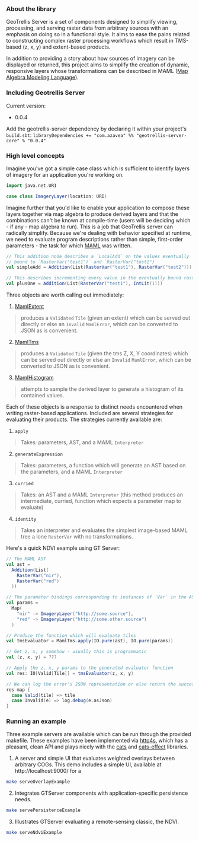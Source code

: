 ### About the library

GeoTrellis Server is a set of components designed to simplify
viewing, processing, and serving raster data from arbitrary sources
with an emphasis on doing so in a functional style. It aims to ease
the pains related to constructing complex raster processing workflows
which result in TMS-based (z, x, y) and extent-based products.

In addition to providing a story about how sources of imagery can be displayed
or returned, this project aims to simplify the creation of dynamic,
responsive layers whose transformations can be described in MAML
([Map Algebra Modeling Language](https://github.com/geotrellis/maml/)).


### Including Geotrellis Server

Current version:
 - 0.0.4

Add the geotrellis-server dependency by declaring it within your
project's `build.sbt`:
`libraryDependencies += "com.azavea" %% "geotrellis-server-core" % "0.0.4"`


### High level concepts

Imagine you've got a simple case class which is sufficient to identify
layers of imagery for an application you're working on. 

```scala
import java.net.URI

case class ImageryLayer(location: URI)
```

Imagine further that you'd like to enable your application to compose these
layers together via map algebra to produce derived layers and that the
combinations can't be known at compile-time (users will be deciding
which - if any - map algebra to run). This is a job that GeoTrellis
server can radically simplify. Because we're dealing with behavior
specified at runtime, we need to evaluate program descriptions rather
than simple, first-order parameters - the task for which
[MAML](https://github.com/geotrellis/maml/) was written.

```scala
// This addition node describes a `LocalAdd` on the values eventually
// bound to `RasterVar("test1")` and `RasterVar("test2")
val simpleAdd = Addition(List(RasterVar("test1"), RasterVar("test2")))

// This describes incrementing every value in the eventually bound raster by 1
val plusOne = Addition(List(RasterVar("test1"), IntLit(1)))
```

Three objects are worth calling out immediately:
1. [MamlExtent](core/src/main/scala/geotrellis/server/core/MamlExtent.scala)
> produces a `Validated` `Tile` (given an extent) which can be served out
> directly or else an `Invalid` `MamlError`, which can be converted to
> JSON as is convenient.
2. [MamlTms](core/src/main/scala/geotrellis/server/core/MamlTms.scala)
> produces a `Validated` `Tile` (given the tms Z, X, Y
> coordinates) which can be served out directly or else an `Invalid`
> `MamlError`, which can be converted to JSON as is convenient.
3. [MamlHistogram](core/src/main/scala/geotrellis/server/core/MamlHistogram.scala)
> attempts to sample the derived layer to generate a histogram of its
> contained values.

Each of these objects is a response to distinct needs encountered when
writing raster-based applications. Included are  several strategies for
evaluating their products. The strategies currently available are:
1. `apply`
> Takes: parameters, AST, and a MAML `Interpreter`
2. `generateExpression`
> Takes: parameters, a function which will generate an AST based on the
> parameters, and a MAML `Interpreter`
3. `curried`
> Takes: an AST and a MAML `Interpreter` (this method produces an
> intermediate, curried, function which expects a parameter map to
> evaluate)
4. `identity`
> Takes an interpreter and evaluates the simplest image-based MAML tree
> a lone `RasterVar` with no transformations.

Here's a quick NDVI example using GT Server:
```scala
// The MAML AST
val ast =
  Addition(List(
    RasterVar("nir"),
    RasterVar("red")
  ))

// The parameter bindings corresponding to instances of `Var` in the AST to evaluate
val params =
  Map(
    "nir" -> ImageryLayer("http://some.source"),
    "red" -> ImageryLayer("http://some.other.source")
  )

// Produce the function which will evaluate tiles
val tmsEvaluator = MamlTms.apply(IO.pure(ast), IO.pure(params))

// Get z, x, y somehow - usually this is programmatic
val (z, x, y) = ???

// Apply the z, x, y params to the generated evaluator function
val res: IO[Valid[Tile]] = tmsEvaluator(z, x, y)

// We can log the error's JSON representation or else return the successful result
res map {
  case Valid(tile) => tile
  case Invalid(e) => log.debug(e.asJson)
}
```


### Running an example

Three example servers are available which can be run through the provided
makefile. These examples have been implemented via [http4s](https://http4s.org/),
which has a pleasant, clean API and plays nicely with the
[cats](https://typelevel.org/cats/) and [cats-effect](https://typelevel.org/cats-effect/)
libraries.

1. A server and simple UI that evaluates weighted overlays between
arbitrary COGs. This demo includes a simple UI, available at http://localhost:9000/ for a
```bash
make serveOverlayExample
```

2. Integrates GTServer components with application-specific persistence needs.
```bash
make servePersistenceExample
```

3. Illustrates GTServer evaluating a remote-sensing classic, the NDVI.
```bash
make serveNdviExample
```

